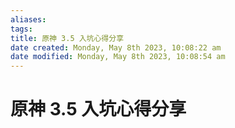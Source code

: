 ```yaml
---
aliases: 
tags: 
title: 原神 3.5 入坑心得分享
date created: Monday, May 8th 2023, 10:08:22 am
date modified: Monday, May 8th 2023, 10:08:54 am
---
```


# 原神 3.5 入坑心得分享

